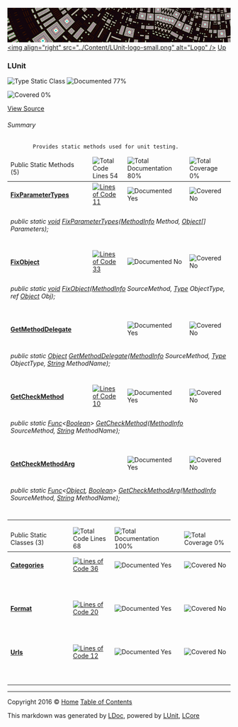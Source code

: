 ![](../Content/LUnit-banner-small.png "")
[&lt;img align=&quot;right&quot; src=&quot;../Content/LUnit-logo-small.png&quot; alt=&quot;Logo&quot; /&gt;](../../README.md)
[Up](../LUnit.md)

### LUnit

![Type Static Class](http://b.repl.ca/v1/Type-Static%20Class-blue.png "") ![Documented 77%](http://b.repl.ca/v1/Documented-77%25-green.png "")

![Covered 0%](http://b.repl.ca/v1/Covered-0%25-red.png "")

[View Source](../Extensions/LUnit.cs#L)

###### Summary

            Provides static methods used for unit testing.
            

<table>
<thead><tr><td>Public Static Methods (5)</td>
<td></td>
<td><img src="http://b.repl.ca/v1/Total%20Code%20Lines-54-blue.png" alt="Total Code Lines 54" /></td>
<td><img src="http://b.repl.ca/v1/Total%20Documentation-80%25-green.png" alt="Total Documentation 80%" /></td>
<td><img src="http://b.repl.ca/v1/Total%20Coverage-0%25-red.png" alt="Total Coverage 0%" /></td></tr></thead>
<tr><td><h4><strong><a href="LUnit_FixParameterTypes.md" alt="">FixParameterTypes</a></strong></h4></td>
<td>   </td>
<td><a href="../Extensions/LUnit.cs#L30" alt=""><img src="http://b.repl.ca/v1/Lines%20of%20Code-11-blue.png" alt="Lines of Code 11" /></a></td>
<td><img src="http://b.repl.ca/v1/Documented-Yes-brightgreen.png" alt="Documented Yes" /></td>
<td><img src="http://b.repl.ca/v1/Covered-No-red.png" alt="Covered No" /></td></tr>
<tr><td colspan="5"><h6>public static <a href="https://msdn.microsoft.com/en-us/library/system.void.aspx" alt="">void</a> <a href="LUnit_FixParameterTypes.md" alt="">FixParameterTypes</a>(<a href="https://msdn.microsoft.com/en-us/library/system.reflection.methodinfo.aspx" alt="">MethodInfo</a> Method, <a href="https://msdn.microsoft.com/en-us/library/system.object.aspx" alt="">Object</a>[] Parameters);</h6>
</td>
</tr>
<tr><td><h4><strong><a href="LUnit_FixObject.md" alt="">FixObject</a></strong></h4></td>
<td>   </td>
<td><a href="../Extensions/LUnit.cs#L47" alt=""><img src="http://b.repl.ca/v1/Lines%20of%20Code-33-blue.png" alt="Lines of Code 33" /></a></td>
<td><img src="http://b.repl.ca/v1/Documented-No-red.png" alt="Documented No" /></td>
<td><img src="http://b.repl.ca/v1/Covered-No-red.png" alt="Covered No" /></td></tr>
<tr><td colspan="5"><h6>public static <a href="https://msdn.microsoft.com/en-us/library/system.void.aspx" alt="">void</a> <a href="LUnit_FixObject.md" alt="">FixObject</a>(<a href="https://msdn.microsoft.com/en-us/library/system.reflection.methodinfo.aspx" alt="">MethodInfo</a> SourceMethod, <a href="https://msdn.microsoft.com/en-us/library/system.type.aspx" alt="">Type</a> ObjectType, ref <a href="https://msdn.microsoft.com/en-us/library/system.object.aspx" alt="">Object</a> Obj);</h6>
</td>
</tr>
<tr><td><h4><strong><a href="LUnit_GetMethodDelegate.md" alt="">GetMethodDelegate</a></strong></h4></td>
<td>   </td>
<td></td>
<td><img src="http://b.repl.ca/v1/Documented-Yes-brightgreen.png" alt="Documented Yes" /></td>
<td><img src="http://b.repl.ca/v1/Covered-No-red.png" alt="Covered No" /></td></tr>
<tr><td colspan="5"><h6>public static <a href="https://msdn.microsoft.com/en-us/library/system.object.aspx" alt="">Object</a> <a href="LUnit_GetMethodDelegate.md" alt="">GetMethodDelegate</a>(<a href="https://msdn.microsoft.com/en-us/library/system.reflection.methodinfo.aspx" alt="">MethodInfo</a> SourceMethod, <a href="https://msdn.microsoft.com/en-us/library/system.type.aspx" alt="">Type</a> ObjectType, <a href="https://msdn.microsoft.com/en-us/library/system.string.aspx" alt="">String</a> MethodName);</h6>
</td>
</tr>
<tr><td><h4><strong><a href="LUnit_GetCheckMethod.md" alt="">GetCheckMethod</a></strong></h4></td>
<td>   </td>
<td><a href="../Extensions/LUnit.cs#L200" alt=""><img src="http://b.repl.ca/v1/Lines%20of%20Code-10-blue.png" alt="Lines of Code 10" /></a></td>
<td><img src="http://b.repl.ca/v1/Documented-Yes-brightgreen.png" alt="Documented Yes" /></td>
<td><img src="http://b.repl.ca/v1/Covered-No-red.png" alt="Covered No" /></td></tr>
<tr><td colspan="5"><h6>public static <a href="https://msdn.microsoft.com/en-us/library/bb534960.aspx" alt="" target="_blank">Func</a>&lt;<a href="https://msdn.microsoft.com/en-us/library/system.boolean.aspx" alt="">Boolean</a>&gt; <a href="LUnit_GetCheckMethod.md" alt="">GetCheckMethod</a>(<a href="https://msdn.microsoft.com/en-us/library/system.reflection.methodinfo.aspx" alt="">MethodInfo</a> SourceMethod, <a href="https://msdn.microsoft.com/en-us/library/system.string.aspx" alt="">String</a> MethodName);</h6>
</td>
</tr>
<tr><td><h4><strong><a href="LUnit_GetCheckMethodArg.md" alt="">GetCheckMethodArg</a></strong></h4></td>
<td>   </td>
<td></td>
<td><img src="http://b.repl.ca/v1/Documented-Yes-brightgreen.png" alt="Documented Yes" /></td>
<td><img src="http://b.repl.ca/v1/Covered-No-red.png" alt="Covered No" /></td></tr>
<tr><td colspan="5"><h6>public static <a href="https://msdn.microsoft.com/en-us/library/bb549151.aspx" alt="" target="_blank">Func</a>&lt;<a href="https://msdn.microsoft.com/en-us/library/system.object.aspx" alt="">Object</a>, <a href="https://msdn.microsoft.com/en-us/library/system.boolean.aspx" alt="">Boolean</a>&gt; <a href="LUnit_GetCheckMethodArg.md" alt="">GetCheckMethodArg</a>(<a href="https://msdn.microsoft.com/en-us/library/system.reflection.methodinfo.aspx" alt="">MethodInfo</a> SourceMethod, <a href="https://msdn.microsoft.com/en-us/library/system.string.aspx" alt="">String</a> MethodName);</h6>
</td>
</tr>
<tr><td width="850px" colspan="5"></td></tr>
</table>


<table>
<thead><tr><td>Public Static Classes (3)</td>
<td></td>
<td><img src="http://b.repl.ca/v1/Total%20Code%20Lines-68-blue.png" alt="Total Code Lines 68" /></td>
<td><img src="http://b.repl.ca/v1/Total%20Documentation-100%25-brightgreen.png" alt="Total Documentation 100%" /></td>
<td><img src="http://b.repl.ca/v1/Total%20Coverage-0%25-red.png" alt="Total Coverage 0%" /></td></tr></thead>
<tr><td><h4><strong><a href="LUnit_Categories.md" alt="">Categories</a></strong></h4></td>
<td>   </td>
<td><a href="../Extensions/LUnit.cs#L236" alt=""><img src="http://b.repl.ca/v1/Lines%20of%20Code-36-blue.png" alt="Lines of Code 36" /></a></td>
<td><img src="http://b.repl.ca/v1/Documented-Yes-brightgreen.png" alt="Documented Yes" /></td>
<td><img src="http://b.repl.ca/v1/Covered-No-red.png" alt="Covered No" /></td></tr>
<tr><td colspan="5"><h6></h6>
</td>
</tr>
<tr><td><h4><strong><a href="LUnit_Format.md" alt="">Format</a></strong></h4></td>
<td>   </td>
<td><a href="../Extensions/LUnit.cs#L287" alt=""><img src="http://b.repl.ca/v1/Lines%20of%20Code-20-blue.png" alt="Lines of Code 20" /></a></td>
<td><img src="http://b.repl.ca/v1/Documented-Yes-brightgreen.png" alt="Documented Yes" /></td>
<td><img src="http://b.repl.ca/v1/Covered-No-red.png" alt="Covered No" /></td></tr>
<tr><td colspan="5"><h6></h6>
</td>
</tr>
<tr><td><h4><strong><a href="LUnit_Urls.md" alt="">Urls</a></strong></h4></td>
<td>   </td>
<td><a href="../Extensions/LUnit.cs#L312" alt=""><img src="http://b.repl.ca/v1/Lines%20of%20Code-12-blue.png" alt="Lines of Code 12" /></a></td>
<td><img src="http://b.repl.ca/v1/Documented-Yes-brightgreen.png" alt="Documented Yes" /></td>
<td><img src="http://b.repl.ca/v1/Covered-No-red.png" alt="Covered No" /></td></tr>
<tr><td colspan="5"><h6></h6>
</td>
</tr>
<tr><td width="850px" colspan="5"></td></tr>
</table>




---

Copyright 2016 &copy; [Home](../../README.md) [Table of Contents](../../TableOfContents.md)

This markdown was generated by [LDoc](https://github.com/CodeSingularity/LDoc), powered by [LUnit](https://github.com/CodeSingularity/LUnit), [LCore](https://github.com/CodeSingularity/LCore)
